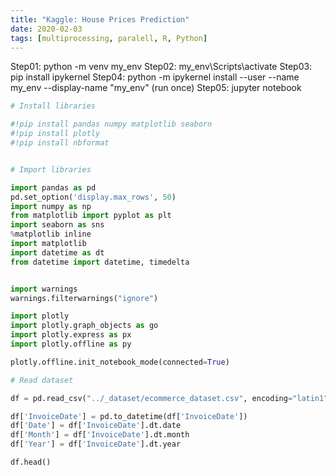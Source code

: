 ```yaml
---
title: "Kaggle: House Prices Prediction"
date: 2020-02-03
tags: [multiprocessing, paralell, R, Python]
---
```


Step01: python -m venv my_env
Step02: my_env\Scripts\activate
Step03: pip install ipykernel
Step04: python -m ipykernel install --user --name my_env --display-name "my_env" (run once)
Step05: jupyter notebook

```python
# Install libraries

#!pip install pandas numpy matplotlib seaborn 
#!pip install plotly
#!pip install nbformat
```

```python

# Import libraries

import pandas as pd
pd.set_option('display.max_rows', 50)
import numpy as np
from matplotlib import pyplot as plt
import seaborn as sns
%matplotlib inline
import matplotlib
import datetime as dt
from datetime import datetime, timedelta


import warnings
warnings.filterwarnings("ignore")

import plotly
import plotly.graph_objects as go
import plotly.express as px
import plotly.offline as py

plotly.offline.init_notebook_mode(connected=True)

```



```python
# Read dataset

df = pd.read_csv("../_dataset/ecommerce_dataset.csv", encoding="latin1")

df['InvoiceDate'] = pd.to_datetime(df['InvoiceDate'])
df['Date'] = df['InvoiceDate'].dt.date
df['Month'] = df['InvoiceDate'].dt.month
df['Year'] = df['InvoiceDate'].dt.year

df.head()

```



```python


```


```python


```


```python


```
